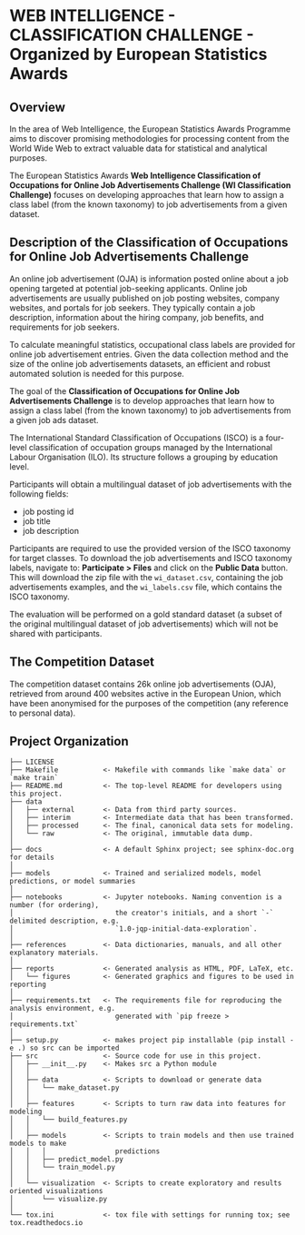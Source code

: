 # WEB INTELLIGENCE - CLASSIFICATION CHALLENGE - Organized by European Statistics Awards


## Overview
In the area of Web Intelligence, the European Statistics Awards Programme aims to discover promising methodologies for processing content from the World Wide Web to extract valuable data for statistical and analytical purposes.

The European Statistics Awards **Web Intelligence Classification of Occupations for Online Job Advertisements Challenge (WI Classification Challenge)** focuses on developing approaches that learn how to assign a class label (from the known taxonomy) to job advertisements from a given dataset.

## Description of the Classification of Occupations for Online Job Advertisements Challenge
An online job advertisement (OJA) is information posted online about a job opening targeted at potential job-seeking applicants. Online job advertisements are usually published on job posting websites, company websites, and portals for job seekers. They typically contain a job description, information about the hiring company, job benefits, and requirements for job seekers.

To calculate meaningful statistics, occupational class labels are provided for online job advertisement entries. Given the data collection method and the size of the online job advertisements datasets, an efficient and robust automated solution is needed for this purpose.

The goal of the **Classification of Occupations for Online Job Advertisements Challenge** is to develop approaches that learn how to assign a class label (from the known taxonomy) to job advertisements from a given job ads dataset.

The International Standard Classification of Occupations (ISCO) is a four-level classification of occupation groups managed by the International Labour Organisation (ILO). Its structure follows a grouping by education level.

Participants will obtain a multilingual dataset of job advertisements with the following fields:
- job posting id
- job title
- job description

Participants are required to use the provided version of the ISCO taxonomy for target classes. To download the job advertisements and ISCO taxonomy labels, navigate to: **Participate > Files** and click on the **Public Data** button. This will download the zip file with the `wi_dataset.csv`, containing the job advertisements examples, and the `wi_labels.csv` file, which contains the ISCO taxonomy.

The evaluation will be performed on a gold standard dataset (a subset of the original multilingual dataset of job advertisements) which will not be shared with participants.

## The Competition Dataset
The competition dataset contains 26k online job advertisements (OJA), retrieved from around 400 websites active in the European Union, which have been anonymised for the purposes of the competition (any reference to personal data).

## Project Organization

    ├── LICENSE
    ├── Makefile           <- Makefile with commands like `make data` or `make train`
    ├── README.md          <- The top-level README for developers using this project.
    ├── data
    │   ├── external       <- Data from third party sources.
    │   ├── interim        <- Intermediate data that has been transformed.
    │   ├── processed      <- The final, canonical data sets for modeling.
    │   └── raw            <- The original, immutable data dump.
    │
    ├── docs               <- A default Sphinx project; see sphinx-doc.org for details
    │
    ├── models             <- Trained and serialized models, model predictions, or model summaries
    │
    ├── notebooks          <- Jupyter notebooks. Naming convention is a number (for ordering),
    │                         the creator's initials, and a short `-` delimited description, e.g.
    │                         `1.0-jqp-initial-data-exploration`.
    │
    ├── references         <- Data dictionaries, manuals, and all other explanatory materials.
    │
    ├── reports            <- Generated analysis as HTML, PDF, LaTeX, etc.
    │   └── figures        <- Generated graphics and figures to be used in reporting
    │
    ├── requirements.txt   <- The requirements file for reproducing the analysis environment, e.g.
    │                         generated with `pip freeze > requirements.txt`
    │
    ├── setup.py           <- makes project pip installable (pip install -e .) so src can be imported
    ├── src                <- Source code for use in this project.
    │   ├── __init__.py    <- Makes src a Python module
    │   │
    │   ├── data           <- Scripts to download or generate data
    │   │   └── make_dataset.py
    │   │
    │   ├── features       <- Scripts to turn raw data into features for modeling
    │   │   └── build_features.py
    │   │
    │   ├── models         <- Scripts to train models and then use trained models to make
    │   │   │                 predictions
    │   │   ├── predict_model.py
    │   │   └── train_model.py
    │   │
    │   └── visualization  <- Scripts to create exploratory and results oriented visualizations
    │       └── visualize.py
    │
    └── tox.ini            <- tox file with settings for running tox; see tox.readthedocs.io


